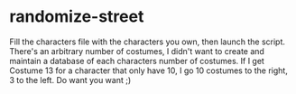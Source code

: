 # randomize-street

Fill the characters file with the characters you own, then launch the script.
There's an arbitrary number of costumes, I didn't want to create and maintain a database of each characters number of costumes. If I get Costume 13 for a character that only have 10, I go 10 costumes to the right, 3 to the left. Do want you want ;)
